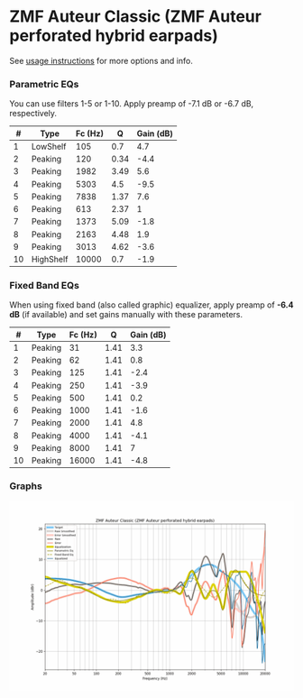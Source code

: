 # ZMF Auteur Classic (ZMF Auteur perforated hybrid earpads)
See [usage instructions](https://github.com/jaakkopasanen/AutoEq#usage) for more options and info.

### Parametric EQs
You can use filters 1-5 or 1-10. Apply preamp of -7.1 dB or -6.7 dB, respectively.

|   # | Type      |   Fc (Hz) |    Q |   Gain (dB) |
|-----|-----------|-----------|------|-------------|
|   1 | LowShelf  |       105 | 0.7  |         4.7 |
|   2 | Peaking   |       120 | 0.34 |        -4.4 |
|   3 | Peaking   |      1982 | 3.49 |         5.6 |
|   4 | Peaking   |      5303 | 4.5  |        -9.5 |
|   5 | Peaking   |      7838 | 1.37 |         7.6 |
|   6 | Peaking   |       613 | 2.37 |         1   |
|   7 | Peaking   |      1373 | 5.09 |        -1.8 |
|   8 | Peaking   |      2163 | 4.48 |         1.9 |
|   9 | Peaking   |      3013 | 4.62 |        -3.6 |
|  10 | HighShelf |     10000 | 0.7  |        -1.9 |

### Fixed Band EQs
When using fixed band (also called graphic) equalizer, apply preamp of **-6.4 dB** (if available) and set gains manually with these parameters.

|   # | Type    |   Fc (Hz) |    Q |   Gain (dB) |
|-----|---------|-----------|------|-------------|
|   1 | Peaking |        31 | 1.41 |         3.3 |
|   2 | Peaking |        62 | 1.41 |         0.8 |
|   3 | Peaking |       125 | 1.41 |        -2.4 |
|   4 | Peaking |       250 | 1.41 |        -3.9 |
|   5 | Peaking |       500 | 1.41 |         0.2 |
|   6 | Peaking |      1000 | 1.41 |        -1.6 |
|   7 | Peaking |      2000 | 1.41 |         4.8 |
|   8 | Peaking |      4000 | 1.41 |        -4.1 |
|   9 | Peaking |      8000 | 1.41 |         7   |
|  10 | Peaking |     16000 | 1.41 |        -4.8 |

### Graphs
![](./ZMF%20Auteur%20Classic%20(ZMF%20Auteur%20perforated%20hybrid%20earpads).png)
